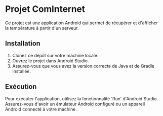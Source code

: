 # Projet ComInternet

Ce projet est une application Android qui permet de récupérer et d'afficher la température à partir d'un serveur.

## Installation

1. Clonez ce dépôt sur votre machine locale.
2. Ouvrez le projet dans Android Studio.
3. Assurez-vous que vous avez la version correcte de Java et de Gradle installée.

## Exécution

Pour exécuter l'application, utilisez la fonctionnalité 'Run' d'Android Studio. Assurez-vous d'avoir un émulateur Android configuré ou un appareil Android connecté à votre machine.